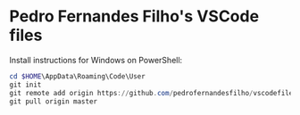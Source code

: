 # Pedro Fernandes Filho's VSCode files

Install instructions for Windows on PowerShell:
````powershell
cd $HOME\AppData\Roaming\Code\User
git init
git remote add origin https://github.com/pedrofernandesfilho/vscodefiles.git
git pull origin master
````
